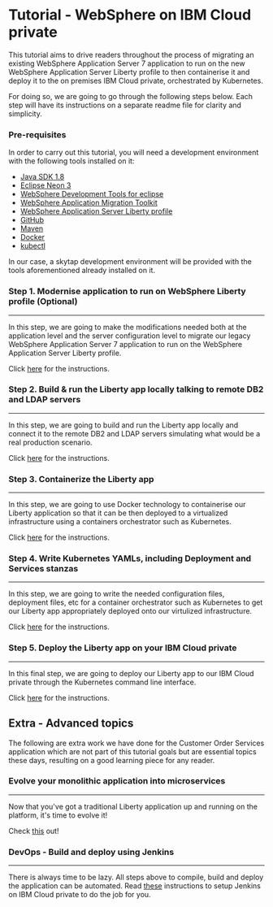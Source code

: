 # Tutorial - WebSphere on IBM Cloud private

This tutorial aims to drive readers throughout the process of migrating an existing WebSphere Application Server 7 application to run on the new WebSphere Application Server Liberty profile to then containerise it and deploy it to the on premises IBM Cloud private, orchestrated by Kubernetes.

For doing so, we are going to go through the following steps below. Each step will have its instructions on a separate readme file for clarity and simplicity.

### Pre-requisites

In order to carry out this tutorial, you will need a development environment with the following tools installed on it:

* [Java SDK 1.8](http://www.oracle.com/technetwork/java/javase/downloads/jdk8-downloads-2133151.html)
* [Eclipse Neon 3](http://www.eclipse.org/downloads/packages/eclipse-ide-java-ee-developers/neon3)
* [WebSphere Development Tools for eclipse](https://marketplace.eclipse.org/content/ibm-websphere-application-server-v9x-developer-tools)
* [WebSphere Application Migration Toolkit](https://developer.ibm.com/wasdev/downloads/#asset/tools-WebSphere_Application_Server_Migration_Toolkit)
* [WebSphere Application Server Liberty profile](https://developer.ibm.com/wasdev/downloads/download-latest-stable-websphere-liberty-runtime/)
* [GitHub](https://help.github.com/articles/set-up-git/)
* [Maven](https://maven.apache.org/download.cgi)
* [Docker](https://docs.docker.com/engine/installation/)
* [kubectl](https://kubernetes.io/docs/tasks/tools/install-kubectl/)

In our case, a skytap development environment will be provided with the tools aforementioned already installed on it.

### Step 1. Modernise application to run on WebSphere Liberty profile (Optional)
--------------------------------------------------------------------------------

In this step, we are going to make the modifications needed both at the application level and the server configuration level to migrate our legacy WebSphere Application Server 7 application to run on the WebSphere Application Server Liberty profile.

Click [here](step1.md) for the instructions.

### Step 2. Build & run the Liberty app locally talking to remote DB2 and LDAP servers
--------------------------------------------------------------------------------------

In this step, we are going to build and run the Liberty app locally and connect it to the remote DB2 and LDAP servers simulating what would be a real production scenario.

Click [here](step2.md) for the instructions.

### Step 3. Containerize the Liberty app
----------------------------------------

In this step, we are going to use Docker technology to containerise our Liberty application so that it can be then deployed to a virtualized infrastructure using a containers orchestrator such as Kubernetes.

Click [here](step3.md) for the instructions.

### Step 4. Write Kubernetes YAMLs, including Deployment and Services stanzas
-----------------------------------------------------------------------------

In this step, we are going to write the needed configuration files, deployment files, etc for a container orchestrator such as Kubernetes to get our Liberty app appropriately deployed onto our virtulized infrastructure.

Click [here](step4.md) for the instructions.

### Step 5. Deploy the Liberty app on your IBM Cloud private
------------------------------------------------------------

In this final step, we are going to deploy our Liberty app to our IBM Cloud private through the Kubernetes command line interface.

Click [here](step5.md) for the instructions.

## Extra - Advanced topics

The following are extra work we have done for the Customer Order Services application which are not part of this tutorial goals but are essential topics these days, resulting on a good learning piece for any reader.

### Evolve your monolithic application into microservices
---------------------------------------------------------

Now that you've got a traditional Liberty application up and running on the platform, it's time to evolve it!

Check [this](extra.md) out!

### DevOps - Build and deploy using Jenkins 
--------------------------------------------

There is always time to be lazy. All steps above to compile, build and deploy the application can be automated.
Read [these](DevOps/DevOps.md) instructions to setup Jenkins on IBM Cloud private to do the job for you.

